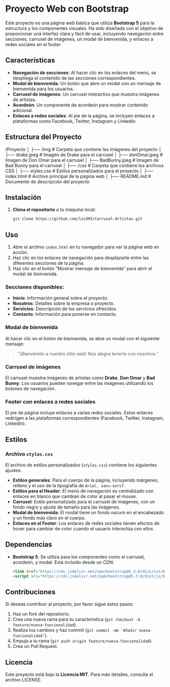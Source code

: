 # Proyecto Web con Bootstrap

Este proyecto es una página web básica que utiliza **Bootstrap 5** para la estructura y los componentes visuales. Ha sido diseñada con el objetivo de proporcionar una interfaz clara y fácil de usar, incluyendo navegación entre secciones, carrusel de imágenes, un modal de bienvenida, y enlaces a redes sociales en el footer.

## Características

- **Navegación de secciones**: Al hacer clic en los enlaces del menú, se despliega el contenido de las secciones correspondientes.
- **Modal de bienvenida**: Un botón que abre un modal con un mensaje de bienvenida para los usuarios.
- **Carrusel de imágenes**: Un carrusel interactivo que muestra imágenes de artistas.
- **Acordeón**: Un componente de acordeón para mostrar contenido adicional.
- **Enlaces a redes sociales**: Al pie de la página, se incluyen enlaces a plataformas como Facebook, Twitter, Instagram y LinkedIn.

## Estructura del Proyecto
/Proyecto │ ├── /img # Carpeta que contiene las imágenes del proyecto │ ├── drake.jpeg # Imagen de Drake para el carrusel │ ├── donOmar.jpeg # Imagen de Don Omar para el carrusel │ ├── BadBunny.jpeg # Imagen de Bad Bunny para el carrusel │ ├── /css # Carpeta que contiene los archivos CSS │ ├── styles.css # Estilos personalizados para el proyecto │ ├── index.html # Archivo principal de la página web │ ├── README.md # Documento de descripción del proyecto

## Instalación

1. **Clona el repositorio** a tu máquina local:

    ```bash
    git clone https://github.com/luid95/Carrusel-Artistas.git
    ```

## Uso

1. Abre el archivo `index.html` en tu navegador para ver la página web en acción.
2. Haz clic en los enlaces de navegación para desplazarte entre las diferentes secciones de la página.
3. Haz clic en el botón "Mostrar mensaje de bienvenida" para abrir el modal de bienvenida.

### Secciones disponibles:
- **Inicio**: Información general sobre el proyecto.
- **Nosotros**: Detalles sobre la empresa o proyecto.
- **Servicios**: Descripción de los servicios ofrecidos.
- **Contacto**: Información para ponerse en contacto.

### Modal de bienvenida

Al hacer clic en el botón de bienvenida, se abre un modal con el siguiente mensaje:

> "¡Bienvenido a nuestro sitio web! Nos alegra tenerte con nosotros."

### Carrusel de imágenes

El carrusel muestra imágenes de artistas como **Drake**, **Don Omar** y **Bad Bunny**. Los usuarios pueden navegar entre las imágenes utilizando los botones de navegación.

### Footer con enlaces a redes sociales

El pie de página incluye enlaces a varias redes sociales. Estos enlaces redirigen a las plataformas correspondientes (Facebook, Twitter, Instagram, LinkedIn).

## Estilos

### Archivo `styles.css`

El archivo de estilos personalizados (`styles.css`) contiene los siguientes ajustes:

- **Estilos generales**: Para el cuerpo de la página, incluyendo márgenes, relleno y el uso de la tipografía de `Arial, sans-serif`.
- **Estilos para el Header**: El menú de navegación es centralizado con enlaces en blanco que cambian de color al pasar el mouse.
- **Carrusel**: Estilo personalizado para el carrusel de imágenes, con un fondo negro y ajuste de tamaño para las imágenes.
- **Modal de bienvenida**: El modal tiene un fondo oscuro en el encabezado y un fondo más claro en el cuerpo.
- **Enlaces en el Footer**: Los enlaces de redes sociales tienen efectos de hover para cambiar de color cuando el usuario interactúa con ellos.

## Dependencias

- **Bootstrap 5**: Se utiliza para los componentes como el carrusel, acordeón, y modal. Está incluido desde un CDN:
  
    ```html
    <link href="https://cdn.jsdelivr.net/npm/bootstrap@5.3.0/dist/css/bootstrap.min.css" rel="stylesheet">
    <script src="https://cdn.jsdelivr.net/npm/bootstrap@5.3.0/dist/js/bootstrap.bundle.min.js"></script>
    ```

## Contribuciones

Si deseas contribuir al proyecto, por favor sigue estos pasos:

1. Haz un fork del repositorio.
2. Crea una nueva rama para tu característica (`git checkout -b feature/nueva-funcionalidad`).
3. Realiza tus cambios y haz commit (`git commit -am 'Añadir nueva funcionalidad'`).
4. Empuja a tu rama (`git push origin feature/nueva-funcionalidad`).
5. Crea un Pull Request.

## Licencia

Este proyecto está bajo la **Licencia MIT**. Para más detalles, consulta el archivo LICENSE.
